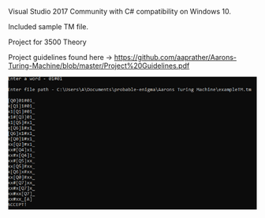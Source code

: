 Visual Studio 2017 Community with C# compatibility on Windows 10.

Included sample TM file.

Project for 3500 Theory

Project guidelines found here -> https://github.com/aaprather/Aarons-Turing-Machine/blob/master/Project%20Guidelines.pdf

![ScreenShot](https://github.com/aaprather/Aarons-Turing-Machine/blob/master/screen1.png)
